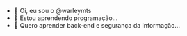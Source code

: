 - 👋 Oi, eu sou o @warleymts
- 👀 Estou aprendendo programação...
- 🌱 Quero aprender back-end e segurança da informação...

<!---
warleymts/warleymts is a ✨ special ✨ repository because its `README.md` (this file) appears on your GitHub profile.
You can click the Preview link to take a look at your changes.
--->
